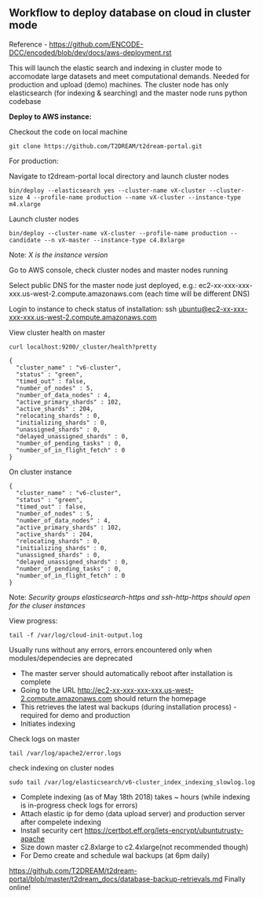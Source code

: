 
## Workflow to deploy database on cloud in cluster mode

Reference - https://github.com/ENCODE-DCC/encoded/blob/dev/docs/aws-deployment.rst

This will launch the elastic search and indexing in cluster mode to accomodate large datasets and meet computational demands. Needed for production and upload (demo) machines. The cluster node has only elasticsearch (for indexing & searching) and the master node runs python codebase 

**Deploy to AWS instance:**

Checkout the code on local machine

```
git clone https://github.com/T2DREAM/t2dream-portal.git
```

For production:

Navigate to t2dream-portal local directory and launch cluster nodes

```
bin/deploy --elasticsearch yes --cluster-name vX-cluster --cluster-size 4 --profile-name production --name vX-cluster --instance-type m4.xlarge
```

Launch cluster nodes

```
bin/deploy --cluster-name vX-cluster --profile-name production --candidate --n vX-master --instance-type c4.8xlarge
```

Note: *X is the instance version*

Go to AWS console, check cluster nodes and master nodes running

Select public DNS for the master node just deployed, e.g.:
ec2-xx-xxx-xxx-xxx.us-west-2.compute.amazonaws.com (each time will be different DNS)

Login to instance to check status of installation:
ssh ubuntu@ec2-xx-xxx-xxx-xxx.us-west-2.compute.amazonaws.com

View cluster health on master
```
curl localhost:9200/_cluster/health?pretty
```

```
{
  "cluster_name" : "v6-cluster",
  "status" : "green",
  "timed_out" : false,
  "number_of_nodes" : 5,
  "number_of_data_nodes" : 4,
  "active_primary_shards" : 102,
  "active_shards" : 204,
  "relocating_shards" : 0,
  "initializing_shards" : 0,
  "unassigned_shards" : 0,
  "delayed_unassigned_shards" : 0,
  "number_of_pending_tasks" : 0,
  "number_of_in_flight_fetch" : 0
}
```

On cluster instance
```
{
  "cluster_name" : "v6-cluster",
  "status" : "green",
  "timed_out" : false,
  "number_of_nodes" : 5,
  "number_of_data_nodes" : 4,
  "active_primary_shards" : 102,
  "active_shards" : 204,
  "relocating_shards" : 0,
  "initializing_shards" : 0,
  "unassigned_shards" : 0,
  "delayed_unassigned_shards" : 0,
  "number_of_pending_tasks" : 0,
  "number_of_in_flight_fetch" : 0
}
```

Note: *Security groups elasticsearch-https and ssh-http-https should open for the cluser instances*

View progress:
```
tail -f /var/log/cloud-init-output.log
```

Usually runs without any errors, errors encountered only when modules/dependecies are deprecated

* The master server should automatically reboot after installation is complete
* Going to the URL http://ec2-xx-xxx-xxx-xxx.us-west-2.compute.amazonaws.com should return the homepage
* This retrieves the latest wal backups (during installation process) - required for demo and production
* Initiates indexing

Check logs on master

```
tail /var/log/apache2/error.logs
```

check indexing on cluster nodes
```
sudo tail /var/log/elasticsearch/v6-cluster_index_indexing_slowlog.log
```

* Complete indexing (as of May 18th 2018) takes ~ hours (while indexing is in-progress check logs for errors)
* Attach elastic ip for demo (data upload server) and production server after compelete indexing
* Install security cert https://certbot.eff.org/lets-encrypt/ubuntutrusty-apache
* Size down master c2.8xlarge to c2.4xlarge(not recommended though)
* For Demo create and schedule wal backups (at 6pm daily)

https://github.com/T2DREAM/t2dream-portal/blob/master/t2dream_docs/database-backup-retrievals.md
Finally online!
